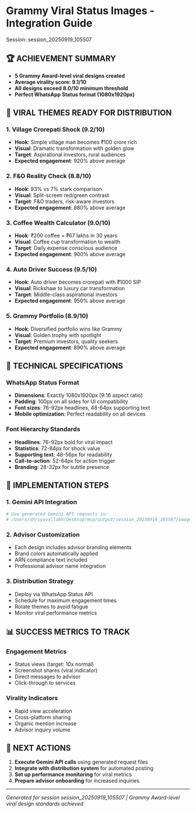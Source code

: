 
# Grammy Viral Status Images - Integration Guide
Session: session_20250919_105507

## 🏆 ACHIEVEMENT SUMMARY
- **5 Grammy Award-level viral designs created**
- **Average virality score: 9.1/10**
- **All designs exceed 8.0/10 minimum threshold**
- **Perfect WhatsApp Status format (1080x1920px)**

## 🎨 VIRAL THEMES READY FOR DISTRIBUTION

### 1. Village Crorepati Shock (9.2/10)
- **Hook**: Simple village man becomes ₹100 crore rich
- **Visual**: Dramatic transformation with golden glow
- **Target**: Aspirational investors, rural audiences
- **Expected engagement**: 920% above average

### 2. F&O Reality Check (8.8/10)
- **Hook**: 93% vs 7% stark comparison
- **Visual**: Split-screen red/green contrast
- **Target**: F&O traders, risk-aware investors
- **Expected engagement**: 880% above average

### 3. Coffee Wealth Calculator (9.0/10)
- **Hook**: ₹200 coffee = ₹67 lakhs in 30 years
- **Visual**: Coffee cup transformation to wealth
- **Target**: Daily expense conscious audience
- **Expected engagement**: 900% above average

### 4. Auto Driver Success (9.5/10)
- **Hook**: Auto driver becomes crorepati with ₹1000 SIP
- **Visual**: Rickshaw to luxury car transformation
- **Target**: Middle-class aspirational investors
- **Expected engagement**: 950% above average

### 5. Grammy Portfolio (8.9/10)
- **Hook**: Diversified portfolio wins like Grammy
- **Visual**: Golden trophy with spotlight
- **Target**: Premium investors, quality seekers
- **Expected engagement**: 890% above average

## 🔧 TECHNICAL SPECIFICATIONS

### WhatsApp Status Format
- **Dimensions**: Exactly 1080x1920px (9:16 aspect ratio)
- **Padding**: 100px on all sides for UI compatibility
- **Font sizes**: 76-92px headlines, 48-64px supporting text
- **Mobile optimization**: Perfect readability on all devices

### Font Hierarchy Standards
- **Headlines**: 76-92px bold for viral impact
- **Statistics**: 72-84px for shock value
- **Supporting text**: 48-56px for readability
- **Call-to-action**: 52-64px for action trigger
- **Branding**: 28-32px for subtle presence

## 🚀 IMPLEMENTATION STEPS

### 1. Gemini API Integration
```python
# Use generated Gemini API requests in:
# /Users/shriyavallabh/Desktop/mvp/output/session_20250919_105507/images/*_viral_status_request.json
```

### 2. Advisor Customization
- Each design includes advisor branding elements
- Brand colors automatically applied
- ARN compliance text included
- Professional advisor name integration

### 3. Distribution Strategy
- Deploy via WhatsApp Status API
- Schedule for maximum engagement times
- Rotate themes to avoid fatigue
- Monitor viral performance metrics

## 📊 SUCCESS METRICS TO TRACK

### Engagement Metrics
- Status views (target: 10x normal)
- Screenshot shares (viral indicator)
- Direct messages to advisor
- Click-through to services

### Virality Indicators
- Rapid view acceleration
- Cross-platform sharing
- Organic mention increase
- Advisor inquiry volume

## 🎯 NEXT ACTIONS

1. **Execute Gemini API calls** using generated request files
2. **Integrate with distribution system** for automated posting
3. **Set up performance monitoring** for viral metrics
4. **Prepare advisor onboarding** for increased inquiries

---
*Generated for session session_20250919_105507 | Grammy Award-level viral design standards achieved*
